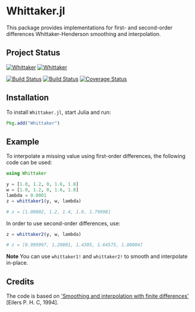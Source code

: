 # Whittaker.jl

This package provides implementations for first- and second-order differences Whittaker-Henderson smoothing and interpolation.


## Project Status

[![Whittaker](http://pkg.julialang.org/badges/Whittaker_0.5.svg)](http://pkg.julialang.org/?pkg=Whittaker)
[![Whittaker](http://pkg.julialang.org/badges/Whittaker_0.6.svg)](http://pkg.julialang.org/?pkg=Whittaker)

[![Build Status](https://travis-ci.org/muhlba91/Whittaker.jl.svg?branch=master)](https://travis-ci.org/muhlba91/Whittaker.jl)
[![Build Status](https://ci.appveyor.com/api/projects/status/github/muhlba91/Whittaker.jl?branch=master&svg=true)](https://ci.appveyor.com/project/muhlba91/whittaker-jl/branch/master)
[![Coverage Status](https://coveralls.io/repos/muhlba91/Whittaker.jl/badge.svg?branch=master)](https://coveralls.io/r/muhlba91/Whittaker.jl?branch=master)


## Installation

To install `Whittaker.jl`, start Julia and run:
```Julia
Pkg.add("Whittaker")
```


## Example

To interpolate a missing value using first-order differences, the following code can be used:
```Julia
using Whittaker

y = [1.0, 1.2, 0, 1.6, 1.8]
w = [1.0, 1.2, 0, 1.6, 1.8]
lambda = 0.0001
z = whittaker1(y, w, lambda)

# z = [1.00002, 1.2, 1.4, 1.6, 1.79998]
```

In order to use second-order differences, use:
```Julia
z = whittaker2(y, w, lambda)

# z = [0.999997, 1.20001, 1.4305, 1.64575, 1.80004]
```

**Note** You can use `whittaker1!` and `whittaker2!` to smooth and interpolate in-place.


## Credits

The code is based on ['Smoothing and interpolation with finite differences'](http://dl.acm.org/citation.cfm?id=180916) [Eilers P. H. C, 1994].
